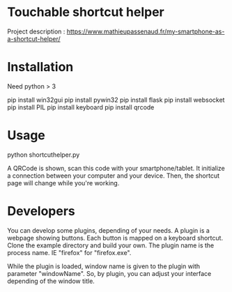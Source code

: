 # Touchable shortcut helper

Project description : https://www.mathieupassenaud.fr/my-smartphone-as-a-shortcut-helper/

# Installation
Need python > 3

pip install win32gui
pip install pywin32
pip install flask
pip install websocket
pip install PIL
pip install keyboard
pip install qrcode

# Usage
python shortcuthelper.py

A QRCode is shown, scan this code with your smartphone/tablet. It initialize a connection between your computer and your device. Then, the shortcut page will change while you're working.

# Developers

You can develop some plugins, depending of your needs.
A plugin is a webpage showing buttons. Each button is mapped on a keyboard shortcut. 
Clone the example directory and build your own. The plugin name is the process name. IE "firefox" for "firefox.exe".

While the plugin is loaded, window name is given to the plugin with parameter "windowName". So, by plugin, you can adjust your interface depending of the window title.
